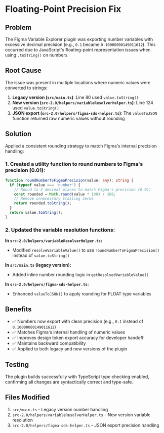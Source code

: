 # Floating-Point Precision Fix

## Problem
The Figma Variable Explorer plugin was exporting number variables with excessive decimal precision (e.g., `0.1` became `0.10000000149011612`). This occurred due to JavaScript's floating-point representation issues when using `.toString()` on numbers.

## Root Cause
The issue was present in multiple locations where numeric values were converted to strings:

1. **Legacy version (`src/main.ts`)**: Line 80 used `value.toString()`
2. **New version (`src-2.0/helpers/variableResolverHelper.ts`)**: Line 124 used `value.toString()`
3. **JSON export (`src-2.0/helpers/figma-sds-helper.ts`)**: The `valueToJSON` function returned raw numeric values without rounding

## Solution
Applied a consistent rounding strategy to match Figma's internal precision handling:

### 1. Created a utility function to round numbers to Figma's precision (0.01):
```typescript
function roundNumberToFigmaPrecision(value: any): string {
  if (typeof value === 'number') {
    // Round to 2 decimal places to match Figma's precision (0.01)
    const rounded = Math.round(value * 100) / 100;
    // Remove unnecessary trailing zeros
    return rounded.toString();
  }
  return value.toString();
}
```

### 2. Updated the variable resolution functions:

**In `src-2.0/helpers/variableResolverHelper.ts`:**
- Modified `resolveVariableValue()` to use `roundNumberToFigmaPrecision()` instead of `value.toString()`

**In `src/main.ts` (legacy version):**
- Added inline number rounding logic in `getResolvedVariableValue()`

**In `src-2.0/helpers/figma-sds-helper.ts`:**
- Enhanced `valueToJSON()` to apply rounding for FLOAT type variables

## Benefits
- ✅ Numbers now export with clean precision (e.g., `0.1` instead of `0.10000000149011612`)
- ✅ Matches Figma's internal handling of numeric values
- ✅ Improves design token export accuracy for developer handoff
- ✅ Maintains backward compatibility
- ✅ Applied to both legacy and new versions of the plugin

## Testing
The plugin builds successfully with TypeScript type checking enabled, confirming all changes are syntactically correct and type-safe.

## Files Modified
1. `src/main.ts` - Legacy version number handling
2. `src-2.0/helpers/variableResolverHelper.ts` - New version variable resolution
3. `src-2.0/helpers/figma-sds-helper.ts` - JSON export precision handling